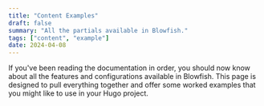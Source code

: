 ```yaml
---
title: "Content Examples"
draft: false
summary: "All the partials available in Blowfish."
tags: ["content", "example"]
date: 2024-04-08
---
```


If you've been reading the documentation in order, you should now know about all the features and configurations available in Blowfish. This page is designed to pull everything together and offer some worked examples that you might like to use in your Hugo project.
